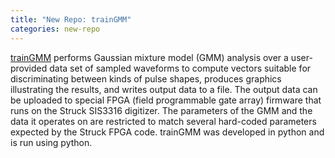 ```yaml
---
title: "New Repo: trainGMM"
categories: new-repo
---
```


[trainGMM](https://github.com/LLNL/trainGMM) performs Gaussian mixture model (GMM) analysis over a user-provided data set of sampled waveforms to compute vectors suitable for discriminating between kinds of pulse shapes, produces graphics illustrating the results, and writes output data to a file. The output data can be uploaded to special FPGA (field programmable gate array) firmware that runs on the Struck SIS3316 digitizer. The parameters of the GMM and the data it operates on are restricted to match several hard-coded parameters expected by the Struck FPGA code. trainGMM was developed in python and is run using python.

